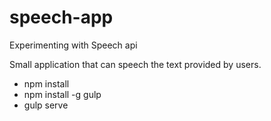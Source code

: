 # speech-app
Experimenting with Speech api

Small application that can speech the text provided by users.

* npm install
* npm install -g gulp
* gulp serve
